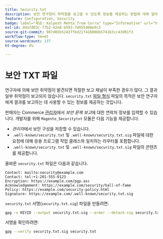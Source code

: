```yaml
---
title: Security.txt
description: 보안 연구원이 취약점을 보고할 수 있도록 정보를 제공하는 방법에 대해 알아봅니다.
feature: Configuration, Security
badge: label="제공: Kalpesh Mehta from Corra" type="Informative" url="https://solutionpartners.adobe.com/s/directory/detail/corra" tooltip="칼페시 메타"
exl-id: ddafd03c-77b2-42e8-b593-7d655d08e9c3
source-git-commit: 987d65b52437fbd21f41600bb5741b3cc43d01f3
workflow-type: tm+mt
source-wordcount: 137
ht-degree: 0%

---
```


# 보안 TXT 파일

연구자에 의해 보안 취약점이 발견되면 적절한 보고 채널이 부족한 경우가 많다. 그 결과 일부 취약점이 보고되지 않습니다. `security.txt` [파일 형식](https://datatracker.ietf.org/doc/html/draft-foudil-securitytxt-09) 파일의 목적은 보안 연구자에게 결과를 보고하는 데 사용할 수 있는 정보를 제공하는 것입니다.

판매자는 Commerce [관리자](https://experienceleague.adobe.com/en/docs/commerce-admin/systems/security/security-issue-reporting)에서 _보안 문제 보고_&#x200B;에 대한 연락처 정보를 입력할 수 있습니다. 개발자를 위해 `Magento_Securitytxt` 모듈은 다음 기능을 제공합니다.

- _관리자_&#x200B;에서 보안 구성을 저장할 수 있습니다.
- `.well-known/security.txt` 및 `.well-known/security.txt.sig` 파일에 대한 요청에 대해 응용 프로그램 작업 클래스와 일치하는 라우터를 포함합니다.
- `.well-known/security.txt` 및 `.well-known/security.txt.sig` 파일의 콘텐츠를 제공합니다.

올바른 `security.txt` 파일은 다음과 같습니다.

```text
Contact: mailto:security@example.com
Contact: tel:+1-201-555-0123
Encryption: https://example.com/pgp.asc
Acknowledgement: https://example.com/security/hall-of-fame
Policy: https://example.com/security-policy.html
Signature: https://example.com/.well-known/security.txt.sig
```

`security.txt` 서명(`security.txt.sig`) 파일을 만들려면:

```bash
gpg -u KEYID --output security.txt.sig --armor --detach-sig security.txt
```

서명을 확인하려면:

```bash
gpg --verify security.txt.sig security.txt
```

